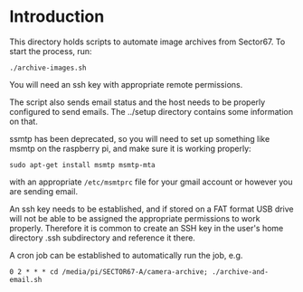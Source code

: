 # Introduction
This directory holds scripts to automate image archives from Sector67.  To start the process, run:

```
./archive-images.sh
```

You will need an ssh key with appropriate remote permissions.

The script also sends email status and the host needs to be properly configured to send emails.  The ../setup directory contains some information on that.

ssmtp has been deprecated, so you will need to set up something like msmtp on the raspberry pi, and make sure it is working properly:

```
sudo apt-get install msmtp msmtp-mta
```

with an appropriate `/etc/msmtprc` file for your gmail account or however you are sending email.

An ssh key needs to be established, and if stored on a FAT format USB drive will not be able to be assigned the appropriate permissions to work properly.  Therefore it is common to create an SSH key in the user's home directory .ssh subdirectory and reference it there.

A cron job can be established to automatically run the job, e.g.

```
0 2 * * * cd /media/pi/SECTOR67-A/camera-archive; ./archive-and-email.sh
``` 


